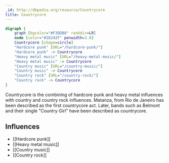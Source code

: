 ```yaml
---
_id: http://dbpedia.org/resource/Countrycore
title: Countrycore
---
```


```dot
digraph {
	graph [bgcolor="#F3DDB8" rankdir=LR]
	node [color="#26242F" penwidth=3.0]
	Countrycore [shape=circle]
	"Hardcore punk" [URL="/hardcore-punk/"]
	"Hardcore punk" -> Countrycore
	"Heavy metal music" [URL="/heavy-metal-music/"]
	"Heavy metal music" -> Countrycore
	"Country music" [URL="/country-music/"]
	"Country music" -> Countrycore
	"Country rock" [URL="/country-rock/"]
	"Country rock" -> Countrycore
}
```

Countrycore is the combining of hardcore punk and heavy metal influences with country and country rock influences. Matanza, from Rio de Janeiro has been described as the first countrycore act. Later, bands such as Belmont and their single "Country Girl" have been described as countrycore.

## Influences

- [[Hardcore punk]]
- [[Heavy metal music]]
- [[Country music]]
- [[Country rock]]
